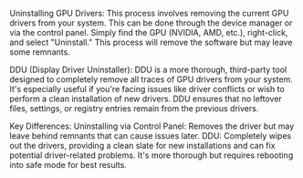 Uninstalling GPU Drivers: This process involves removing the current GPU drivers from your system. This can be done through the device manager or via the control panel. Simply find the GPU (NVIDIA, AMD, etc.), right-click, and select "Uninstall." This process will remove the software but may leave some remnants.

DDU (Display Driver Uninstaller): DDU is a more thorough, third-party tool designed to completely remove all traces of GPU drivers from your system. It's especially useful if you're facing issues like driver conflicts or wish to perform a clean installation of new drivers. DDU ensures that no leftover files, settings, or registry entries remain from the previous drivers.

Key Differences:
Uninstalling via Control Panel: Removes the driver but may leave behind remnants that can cause issues later.
DDU: Completely wipes out the drivers, providing a clean slate for new installations and can fix potential driver-related problems. It's more thorough but requires rebooting into safe mode for best results.
